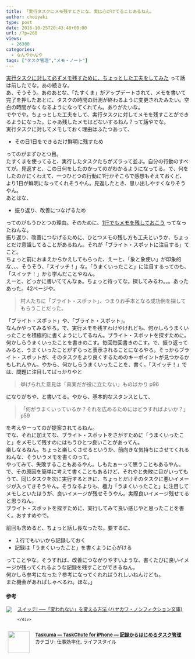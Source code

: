 ```yaml
---
title: 「実行タスクにメモ残すときにな、実は心がけてることあるねん。
author: choiyaki
type: post
date: 2016-10-25T20:43:48+00:00
url: /?p=260
views:
  - 26300
categories:
  - なんやかんや
tags: ["タスク管理","メモ・ノート"]
---
```

[実行タスクに対して必ずメモ残すために、ちょっとした工夫をしてみた][1] って話は前したでな。あの続きな。  
あ、そうそう。あのあとな、「たすくま」がアップデートされて、メモを書いて完了を押したあとに、タスクの時間の計測が終わるように変更されたみたい。空白の時間がなくなるようになってくれてん。ありがたいな。  
でやでや。ちょっとした工夫をして、実行タスクに対してメモを残すことができるようになった。じゃあ残したメモはどないするねん？って話やでな。  
実行タスクに対してメモしておく理由はふたつあって、

  * その日1日をできるだけ鮮明に残すため

ってのがまずひとつ目。  
たすくまを使ってると、実行したタスクたちがズラって並ぶ。自分の行動のすべてが。見返すと、この日何をしたのかってのがわかるようになってる。で、何をしたのかにくわえて、一つひとつの行動に1行かそこらで感想もそえておくと、より1日が鮮明になってくれそうやん。見返したとき、思い出しやすくなりそうやん。  
あとはな、

  * 振り返り、改善につなげるため

ってのがもうひとつの理由。そのために、[1行でもメモを残しておこう][1] ってなったねんな。  
振り返り、改善につなげるために、ひとつメモの残し方も工夫というか、ちょっとだけ意識してることがあるねん。それが「ブライト・スポットに注目する」てこと。  
ちょっと前におまえからかえしてもらった、えーと、「象と象使い」が印象的な、、、そうそう、「スイッチ！」な。「うまくいったこと」に注目するってのも、「スイッチ！」から学んだことやねん。  
えーと、どっかに書いててんなぁ。ちょっと待ってな。探してみるわ。。。あったあった。42ページや。

> 村人たちに「ブライト・スポット」、つまりお手本となる成功例を探してもらうことだった。 

「ブライト・スポット」や、「ブライト・スポット」。  
なんかやってみるやろ。で、実行メモを残すわけやけれども、何かしらうまくいったことを積極的に書くようにしてるねん。ブライト・スポットを探すために。  
何かしらうまくいったことを書きのこす。毎回毎回書きのこす。で、振り返ってみると、うまくいったことがずらっと表示されることになるやろ。そっからブライト・スポットが、そのタスクをより良くするためのキーポイントが見つかるかもしれんやん。やから、何かしらうまくいったことを、書く。「スイッチ！」では、問題に注目してばっかりやと

> 挙げられた意見は「真実だが役に立たない」ものばかり p96 

になりがちや、と書いてる。やから、基本的なスタンスとして、

> 「何がうまくいっているか？それを広めるためにはどうすればよいか？」 p59 

を考えやーってのが提案されてるねん。  
でな、それに加えてな、ブライト・スポットをさがすために「うまくいったこと」をメモして残すのにはもうひとつ良いことがあってん。  
楽しなるねん。ちょっと楽しくさせるというか、前向きな気持ちにさせてくれるねんな、そういうメモを書くのって。  
やってみて、失敗することもあるやん。しもたぁーって思うこともあるやん。で、その原因を簡単に考えて書くこともあるけど、それやと失敗に目がいってもうて、同じタスクを次に実行するときに、ちょっとだけそのタスクに悪いイメージが入ってきそうやん。そうなるよりも、極力「うまくいったこと」に注目してメモしといたほうが、良いイメージが残せそうやん。実際良いイメージ残せてると思うねん。  
ブライト・スポットを探すために、実行してみて良い感じやと思ったことを書く。おすすめやで。

前回も含めると、ちょっと話し長なったな。要するに、

  * １行でもいいから記録しておく
  * 記録は「うまくいったこと」を書くように心がける

ってことやな。そうすれば、改善につながりやすいような、書くたびに良いイメージが残ってくれるような記録を残すことができるねん。  
何かしら参考になった？参考になってくれればうれしいねんけども。  
また機会があればしゃべるわ。ほな。」

#### 参考

<div class="booklink-box" style="text-align:left;padding-bottom:20px;font-size:small;/zoom: 1;overflow: hidden;">
  <div class="booklink-image" style="float:left;margin:0 15px 10px 0;">
    <a href="http://www.amazon.co.jp/exec/obidos/asin/4150504784/choiyaki81-22/" target="_blank" ><img src="https://i0.wp.com/ecx.images-amazon.com/images/I/417XZt2GOEL._SL160_.jpg?w=660" style="border: none;" data-recalc-dims="1" /></a>
  </div>
  
  <div class="booklink-info" style="line-height:120%;/zoom: 1;overflow: hidden;">
    <div class="booklink-name" style="margin-bottom:10px;line-height:120%">
      <a href="http://www.amazon.co.jp/exec/obidos/asin/4150504784/choiyaki81-22/" target="_blank" >スイッチ! ──「変われない」を変える方法 (ハヤカワ・ノンフィクション文庫)</a></p> 
      
    </div>
  </div>
  
  <div class="booklink-footer" style="clear: left">
  </div>
</div>

<span class="appIcon"><img class="appIconImg" height="60" src="https://i0.wp.com/is2.mzstatic.com/image/thumb/Purple71/v4/d2/8d/c2/d28dc2c3-fffd-f450-3be0-2cec3ee32c7b/source/60x60bb.jpg?fit=660%2C60" style="float:left;margin: 0px 15px 15px 5px;" data-recalc-dims="1" /></span><span class="appName"><strong><a href="https://itunes.apple.com/jp/app/taskuma-taskchute-for-iphone/id896335635?mt=8&#038;uo=4&#038;at=7gIWFXQQ" target="itunes_store">Taskuma &#8212; TaskChute for iPhone &#8212; 記録からはじめるタスク管理</a></strong></span>  
<span class="appCategory">カテゴリ: 仕事効率化, ライフスタイル</span>  
<span class="badgeS" style="display:inline-block; margin:6px"><a href="https://itunes.apple.com/jp/app/taskuma-taskchute-for-iphone/id896335635?mt=8&#038;uo=4&#038;at=7gIWFXQQ" target="itunes_store" style="display:inline-block;overflow:hidden;background:url(https://linkmaker.itunes.apple.com/htmlResources/assets//images/web/linkmaker/badge_appstore-sm.png) no-repeat;width:61px;height:15px;"></a></span><br style="clear:both;" />

 [1]: https://choiyaki.com/?p=208